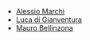 - [Alessio Marchi](https://github.com/kettei-sproutty)
- [Luca di Gianventura](https://github.com/lutaok)
- [Mauro Bellinzona](https://github.com/BackupMiles)